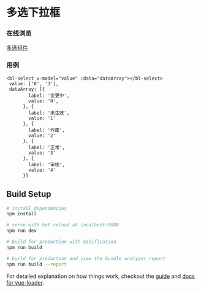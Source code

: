 # 多选下拉框
### 在线浏览
[多选组件](https://kingjeason.github.io/demo/select/index.html)
### 用例
```
<bl-select v-model="value" :data="dataArray"></bl-select>
 value: ['0', '3'],
 dataArray: [{
        label: '变更中',
        value: '0',
      }, {
        label: '未生效',
        value: '1'
      }, {
        label: '作废',
        value: '2'
      }, {
        label: '正常',
        value: '3'
      }, {
        label: '审核',
        value: '4'
      }]

```

## Build Setup

``` bash
# install dependencies
npm install

# serve with hot reload at localhost:8080
npm run dev

# build for production with minification
npm run build

# build for production and view the bundle analyzer report
npm run build --report
```

For detailed explanation on how things work, checkout the [guide](http://vuejs-templates.github.io/webpack/) and [docs for vue-loader](http://vuejs.github.io/vue-loader).

